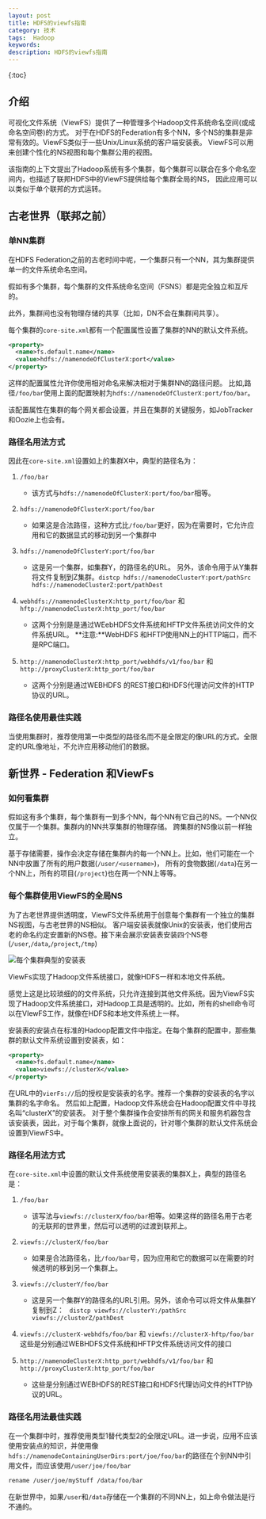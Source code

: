 ```yaml
---
layout: post
title: HDFS的viewfs指南
category: 技术
tags:  Hadoop
keywords: 
description: HDFS的viewfs指南
---
```


{:toc}

## 介绍

可视化文件系统（ViewFS）提供了一种管理多个Hadoop文件系统命名空间(或成命名空间卷)的方式。
对于在HDFS的Federation有多个NN，多个NS的集群是非常有效的。ViewFS类似于一些Unix/Linux系统的客户端安装表。
ViewFS可以用来创建个性化的NS视图和每个集群公用的视图。

该指南的上下文提出了Hadoop系统有多个集群，每个集群可以联合在多个命名空间内，也描述了联邦HDFS中的ViewFS提供给每个集群全局的NS，
因此应用可以以类似于单个联邦的方式运转。

## 古老世界（联邦之前）

### 单NN集群

在HDFS Federation之前的古老时间中呢，一个集群只有一个NN，其为集群提供单一的文件系统命名空间。

假如有多个集群，每个集群的文件系统命名空间（FSNS）都是完全独立和互斥的。

此外，集群间也没有物理存储的共享（比如，DN不会在集群间共享）。

每个集群的`core-site.xml`都有一个配置属性设置了集群的NN的默认文件系统。

```xml
<property>
  <name>fs.default.name</name>
  <value>hdfs://namenodeOfClusterX:port</value>
</property>
```

这样的配置属性允许你使用相对命名来解决相对于集群NN的路径问题。
比如,路径`/foo/bar`使用上面的配置映射为`hdfs://namenodeOfClusterX:port/foo/bar`。

该配置属性在集群的每个网关都会设置，并且在集群的关键服务，如JobTracker和Oozie上也会有。

### 路径名用法方式

因此在`core-site.xml`设置如上的集群X中，典型的路径名为：

1. `/foo/bar`
	- 该方式与`hdfs://namenodeOfClusterX:port/foo/bar`相等。
	
2. `hdfs://namenodeOfClusterX:port/foo/bar`
	- 如果这是合法路径，这种方式比`/foo/bar`更好，因为在需要时，它允许应用和它的数据显式的移动到另一个集群中

3. `hdfs://namenodeOfClusterY:port/foo/bar`
	- 这是另一个集群，如集群Y，的路径名的URL。
	另外，该命令用于从Y集群将文件复制到Z集群。`distcp hdfs://namenodeClusterY:port/pathSrc hdfs://namenodeClusterZ:port/pathDest`
	

4. `webhdfs://namenodeClusterX:http_port/foo/bar` 和 `hftp://namenodeClusterX:http_port/foo/bar`
	
	- 这两个分别是是通过WEebHDFS文件系统和HFTP文件系统访问文件的文件系统URL。
**注意:**WebHDFS 和HFTP使用NN上的HTTP端口，而不是RPC端口。

5. `http://namenodeClusterX:http_port/webhdfs/v1/foo/bar` 和` http://proxyClusterX:http_port/foo/bar`
	- 这两个分别是通过WEBHDFS 的REST接口和HDFS代理访问文件的HTTP协议的URL。

### 路径名使用最佳实践

当使用集群时，推荐使用第一中类型的路径名而不是全限定的像URL的方式。全限定的URL像地址，不允许应用移动他们的数据。

## 新世界 - Federation 和ViewFs

### 如何看集群

假如这有多个集群，每个集群有一到多个NN，每个NN有它自己的NS。一个NN仅仅属于一个集群。集群内的NN共享集群的物理存储。
跨集群的NS像以前一样独立。

基于存储需要，操作会决定存储在集群内的每一个NN上。比如，他们可能在一个NN中放置了所有的用户数据(`/user/<username>`)，
所有的食物数据(`/data`)在另一个NN上，所有的项目(`/project`)也在两一个NN上等等。

### 每个集群使用ViewFS的全局NS

为了古老世界提供透明度，ViewFS文件系统用于创意每个集群有一个独立的集群NS视图，与古老世界的NS相似。
客户端安装表就像Unix的安装表，他们使用古老的命名约定安置新的NS卷。接下来会展示安装表安装四个NS卷(`/user`,`/data`,`/project`,`/tmp`)

![每个集群典型的安装表](/public/pic/hadoop/viewfs_TypicalMountTable.png)

ViewFs实现了Hadoop文件系统接口，就像HDFS一样和本地文件系统。

感觉上这是比较琐细的的文件系统，只允许连接到其他文件系统。因为ViewFS实现了Hadoop文件系统接口，对Hadoop工具是透明的。比如，所有的shell命令可以在VIewFS工作，就像在HDFS和本地文件系统上一样。

安装表的安装点在标准的Hadoop配置文件中指定。在每个集群的配置中，那些集群的默认文件系统设置到安装表，如：

```xml
<property>
  <name>fs.default.name</name>
  <value>viewfs://clusterX</value>
</property>
```

在URL中的`vierFs://`后的授权是安装表的名字。推荐一个集群的安装表的名字以集群的名字命名。
然后如上配置，Hadoop文件系统会在Hadoop配置文件中寻找名叫“clusterX”的安装表。
对于整个集群操作会安排所有的网关和服务机器包含该安装表，因此，对于每个集群，就像上面说的，针对哪个集群的默认文件系统会设置到ViewFS中。

### 路径名用法方式

在`core-site.xml`中设置的默认文件系统使用安装表的集群X上，典型的路径名是：

1. `/foo/bar`
	- 该写法与`viewfs://clusterX/foo/bar`相等。如果这样的路径名用于古老的无联邦的世界里，然后可以透明的过渡到联邦上。
	
2. `viewfs://clusterX/foo/bar`
	- 如果是合法路径名，比`/foo/bar`号，因为应用和它的数据可以在需要的时候透明的移到另一个集群上。
	
3. `viewfs://clusterY/foo/bar`
	- 这是另一个集群Y的路径名的URL引用。另外，该命令可以将文件从集群Y复制到Z：
` distcp viewfs://clusterY:/pathSrc viewfs://clusterZ/pathDest`

4. `viewfs://clusterX-webhdfs/foo/bar` 和 `viewfs://clusterX-hftp/foo/bar`
	这些是分别通过WEBHDFS文件系统和HFTP文件系统访问文件的接口

5. `http://namenodeClusterX:http_port/webhdfs/v1/foo/bar` 和 `http://proxyClusterX:http_port/foo/bar`
	- 这些是分别通过WEBHDFS的REST接口和HDFS代理访问文件的HTTP协议的URL。

### 路径名用法最佳实践

在一个集群中时，推荐使用类型1替代类型2的全限定URL。进一步说，应用不应该使用安装点的知识，并使用像 `hdfs://namenodeContainingUserDirs:port/joe/foo/bar`的路径在个别NN中引用文件，而应该使用`/user/joe/foo/bar`

```bash
rename /user/joe/myStuff /data/foo/bar
```

在新世界中，如果`/user`和`/data`存储在一个集群的不同NN上，如上命令做法是行不通的。























